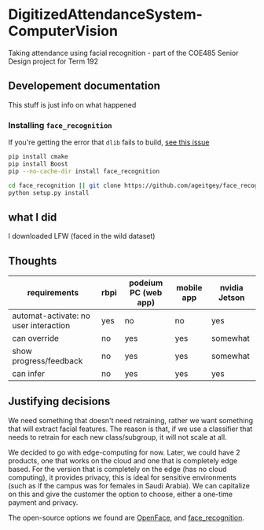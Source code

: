 # DigitizedAttendanceSystem-ComputerVision
Taking attendance using facial recognition - part of the COE485 Senior Design project for Term 192

## Developement documentation

This stuff is just info on what happened

### Installing `face_recognition`

If you're getting the error that `dlib` fails to build, [see this issue](https://github.com/ageitgey/face_recognition/issues/802#issuecomment-485256117)

```sh
pip install cmake
pip install Boost
pip --no-cache-dir install face_recognition

cd face_recognition || git clone https://github.com/ageitgey/face_recognition && cd face_recognition
python setup.py install
```

## what I did

I downloaded LFW (faced in the wild dataset)

## Thoughts

| requirements                          | rbpi | podeium PC (web app) | mobile app | nvidia Jetson |
| ------------------------------------- | ---- | -------------------- | ---------- | ------------- |
| automat-activate: no user interaction | yes  | no                   | no         | yes           |
| can override                          | no   | yes                  | yes        | somewhat      |
| show progress/feedback                | no   | yes                  | yes        | somewhat      |
| can infer                             | no   | yes                  | yes        | yes           |

## Justifying decisions

We need something that doesn't need retraining, rather we want something that will extract facial features. The reason is that, if we use a classifier that needs to retrain for each new class/subgroup, it will not scale at all.

We decided to go with edge-computing for now.
Later, we could have 2 products, one that works on the cloud and one that is completely edge based. For the version that is completely on the edge (has no cloud computing), it provides privacy, this is ideal for sensitive environments (such as if the campus was for females in Saudi Arabia). We can capitalize on this and give the customer the option to choose, either a one-time payment and privacy.

The open-source options we found are [OpenFace](https://github.com/TadasBaltrusaitis/OpenFace), and [face_recognition](https://github.com/ageitgey/face_recognition).

